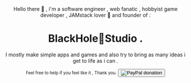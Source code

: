 <div align="center"><p>Hello there 👋 , i'm a software engineer , web fanatic , hobbyist game developer , JAMstack lover 🖤 and founder of  :</p>
<h1> BlackHole🌌Studio .</h1>
<p>I mostly make simple apps and games and also try to bring as many ideas i get to life as i can .</p>

<small>Feel free to help if you feel like it , Thank you.</small>
<button type="button"  onclick="window.open('https://www.paypal.me/ztf666')">
<img src="https://www.paypalobjects.com/webstatic/en_US/i/buttons/PP_logo_h_100x26.png" alt="PayPal donation" />
</button>

</div>
